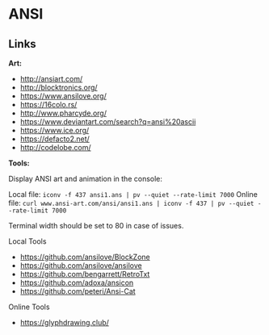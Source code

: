 # ANSI

## Links

**Art:**

- <http://ansiart.com/>
- <http://blocktronics.org/>
- <https://www.ansilove.org/>
- <https://16colo.rs/>
- <http://www.pharcyde.org/>
- <https://www.deviantart.com/search?q=ansi%20ascii>
- <https://www.ice.org/>
- <https://defacto2.net/>
- <http://codelobe.com/>

**Tools:**

Display ANSI art and animation in the console:

Local file: ```iconv -f 437 ansi1.ans | pv --quiet --rate-limit 7000```
Online file: ```curl www.ansi-art.com/ansi/ansi1.ans | iconv -f 437 | pv --quiet --rate-limit 7000```

Terminal width should be set to 80 in case of issues.

Local Tools

- <https://github.com/ansilove/BlockZone>
- <https://github.com/ansilove/ansilove>
- <https://github.com/bengarrett/RetroTxt>
- <https://github.com/adoxa/ansicon>
- <https://github.com/peteri/Ansi-Cat>

Online Tools

- <https://glyphdrawing.club/>
